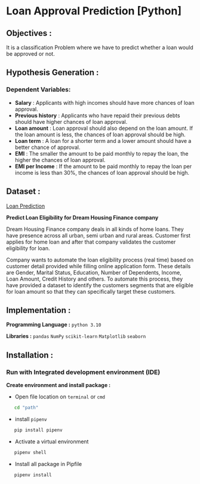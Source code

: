 # Loan Approval Prediction [Python]
## Objectives :
It is a classification Problem where we have to predict whether a loan would be approved or not.

## Hypothesis Generation :
### Dependent Variables:
-   **Salary**  :  Applicants with high incomes should have more chances of loan approval.
-   **Previous history**  :  Applicants who have repaid their previous debts should have higher chances of loan approval.
-   **Loan amount**  :  Loan approval should also depend on the loan amount. If the loan amount is less, the chances of loan approval should be high.
-   **Loan term**  :  A loan for a shorter term and a lower amount should have a better chance of approval.
-   **EMI**  :  The smaller the amount to be paid monthly to repay the loan, the higher the chances of loan approval.
-   **EMI per Income**  :  If the amount to be paid monthly to repay the loan per income is less than 30%, the chances of loan approval should be high.

## Dataset :
[Loan Prediction](https://datahack.analyticsvidhya.com/contest/practice-problem-loan-prediction-iii/)

**Predict Loan Eligibility for Dream Housing Finance company** 

Dream Housing Finance company deals in all kinds of home loans. They have presence across all urban, semi urban and rural areas. Customer first applies for home loan and after that company validates the customer eligibility for loan.

Company wants to automate the loan eligibility process (real time) based on customer detail provided while filling online application form. These details are Gender, Marital Status, Education, Number of Dependents, Income, Loan Amount, Credit History and others. To automate this process, they have provided a dataset to identify the customers segments that are eligible for loan amount so that they can specifically target these customers.

## Implementation :
**Programming Language :** `python 3.10`

**Libraries :** `pandas`   `NumPy`   `scikit-learn`   `Matplotlib`   `seaborn`   

## Installation : 
### Run with Integrated development environment (IDE)
**Create environment and install package :** 
   -  Open file location on `terminal` or `cmd`
```bash
   cd "path"
```
   -  install `pipenv`
```bash
   pip install pipenv
```
   -  Activate a virtual environment
```bash
   pipenv shell
```
   -  Install all package in Pipfile
```bash
   pipenv install
```

